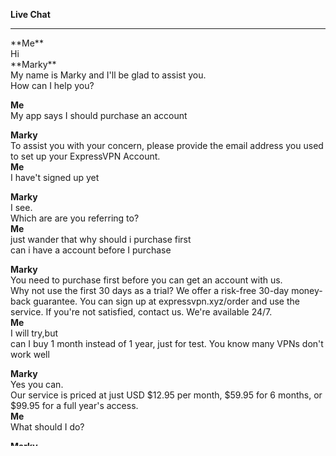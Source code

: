 
**Live Chat**
<hr>
**Me** <br>
Hi<br>
**Marky**<br>
My name is Marky and I'll be glad to assist you.<br>
How can I help you?<br>

**Me**<br>
My app says I should purchase an account<br>

**Marky**<br>
To assist you with your concern, please provide the email address you used to set up your ExpressVPN Account.<br>
**Me**<br>
I have't signed up yet<br>

**Marky**<br>
I see.<br>
Which are are you referring to?<br>
**Me**<br>
just wander that why should i purchase first<br>
can i have a account before I purchase<br>

**Marky**<br>
You need to purchase first before you can get an account with us.<br>
Why not use the first 30 days as a trial? We offer a risk-free 30-day money-back guarantee. You can sign up at expressvpn.xyz/order and use the service. If you're not satisfied, contact us. We're available 24/7.<br>
**Me**<br>
I will try,but<br>
can I buy 1 month instead of 1 year, just for test. You know many VPNs don't work well<br>

**Marky**<br>
Yes you can.<br>
Our service is priced at just USD $12.95 per month, $59.95 for 6 months, or $99.95 for a full year's access.<br>
**Me**<br>
What should I do?<br>

**Marky**<br>
If you want to give our service a try, you can sign up here: express-vpn-links.com/order<br>

Once subscribed to our service, you'll receive a confirmation email which includes a link to reset your account login password. After you set your password, you just need to go to expressvpn.xyz/login and log in to your account. Then go to "My Subscriptions". From there, click on "Set Up ExpressVPN" and all your available downloads and activation codes will be there.Once ExpressVPN app is downloaded and configured, you just then need to connect to one of our server locations and you're good to go.<br>
**Me**<br>
Is it available for MAC<br>

**Marky**<br>
Yes.<br>
For the step by step instructions on how to setup ExpressVPN on our supported devices, kindly refer to this page:
expressvpn.xyz/support/vpn-setup/<br>
**Me**<br>
you mean one account can be used in several platform, right?<br>

**Marky**<br>
That's right.<br>
You can install or configure ExpressVPN on as many devices as you like (i.e., computers, mobile devices, streaming media consoles and wireless routers). With one subscription, you'll be able to connect up to 3 devices on any platform simultaneously.<br>
**Me**<br>
sounds amazing<br>
one more question:<br>

**Marky**<br>
Sure.<br>
**Me**<br>
how about the speed, I care more when I use google browser<br>

**Marky**<br>
There are too many factors at play that such a number would be nearly impossible to quantify. The best thing I could recommend is to try out our service and then you can switch freely between some of the various server locations (especially those close to you) as well as the VPN protocols (available in the options menu).<br>
Is there anything else I can help you with?<br>
**Me**<br>
Is it serious for performance lag<br>

**Marky**<br>
The higher your standard internet connection the more speed you lose in percentage. For example, if you have 5 mbps connection, you can lose just 10-20% of bandwidth, and if you have 100 mbps you can lose even more than a half of your connection if you connect to a VPN.<br>
**Me**<br>
how about 4G networks with iPhone outdoors<br>

**Marky**<br>
We can't reallly tell unless you try it.<br>
**Me**<br>
tsk for your explanation. anyway, I will try<br>

**Marky**<br>
Most high speed connections handle a minimum of 1.5 Mbps and may go up to 30 Mbps. In these cases the VPN speed won't be affected much, but anything less than this (as supplied by dial-up or 3G connections) can cause VPN connectivity issues.
Alright.<br>
Is there anything else I can help you with?<br>
**Me**<br>
everything seems ok except my worry about the speed outdoors when I just take an iPhone<br>
**Marky**<br>

If you have a connection speed of more thatn 5mbps, then there should be less impact on your connection speed once connected to the VPN.<br>
If you still need anything else, please contact us back. Thanks again for reaching out, and have a great day!<br>
:)<br>
Thank you for your feedback!<br>

Thank you for contacting us.<br>
Chat session disconnected.<br>


